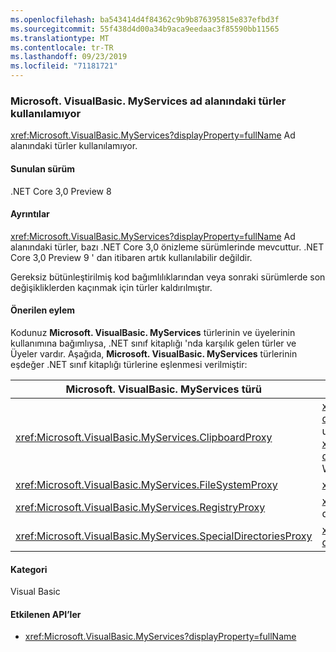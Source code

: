 ```yaml
---
ms.openlocfilehash: ba543414d4f84362c9b9b876395815e837efbd3f
ms.sourcegitcommit: 55f438d4d00a34b9aca9eedaac3f85590bb11565
ms.translationtype: MT
ms.contentlocale: tr-TR
ms.lasthandoff: 09/23/2019
ms.locfileid: "71181721"
---
```

### <a name="types-in-microsoftvisualbasicmyservices-namespace-not-available"></a>Microsoft. VisualBasic. MyServices ad alanındaki türler kullanılamıyor

<xref:Microsoft.VisualBasic.MyServices?displayProperty=fullName> Ad alanındaki türler kullanılamıyor.

#### <a name="version-introduced"></a>Sunulan sürüm

.NET Core 3,0 Preview 8

#### <a name="details"></a>Ayrıntılar

<xref:Microsoft.VisualBasic.MyServices?displayProperty=fullName> Ad alanındaki türler, bazı .NET Core 3,0 önizleme sürümlerinde mevcuttur. .NET Core 3,0 Preview 9 ' dan itibaren artık kullanılabilir değildir.

Gereksiz bütünleştirilmiş kod bağımlılıklarından veya sonraki sürümlerde son değişikliklerden kaçınmak için türler kaldırılmıştır.
 
#### <a name="recommended-action"></a>Önerilen eylem

Kodunuz **Microsoft. VisualBasic. MyServices** türlerinin ve üyelerinin kullanımına bağımlıysa, .NET sınıf kitaplığı 'nda karşılık gelen türler ve Üyeler vardır. Aşağıda, **Microsoft. VisualBasic. MyServices** türlerinin eşdeğer .NET sınıf kitaplığı türlerine eşlenmesi verilmiştir:

|Microsoft. VisualBasic. MyServices türü|.NET sınıf kitaplığı türü|
|--|--|
|<xref:Microsoft.VisualBasic.MyServices.ClipboardProxy>|<xref:System.Windows.Clipboard?displayProperty=nameWithType>WPF uygulamaları <xref:System.Windows.Forms.Clipboard?displayProperty=nameWithType> için Windows Forms uygulamalar için| 
|<xref:Microsoft.VisualBasic.MyServices.FileSystemProxy>|<xref:System.IO> Ad alanındaki türler|
|<xref:Microsoft.VisualBasic.MyServices.RegistryProxy>|<xref:Microsoft.Win32> Ad alanındaki kayıt defteri ile ilgili türler|
|<xref:Microsoft.VisualBasic.MyServices.SpecialDirectoriesProxy>|<xref:System.Environment.GetFolderPath%2A?displayProperty=nameWithType>|

#### <a name="category"></a>Kategori

Visual Basic

#### <a name="affected-apis"></a>Etkilenen API’ler

- <xref:Microsoft.VisualBasic.MyServices?displayProperty=fullName>

<!--

### Affected APIs

- `N:Microsoft.VisualBasic.MyServices`

-- >

